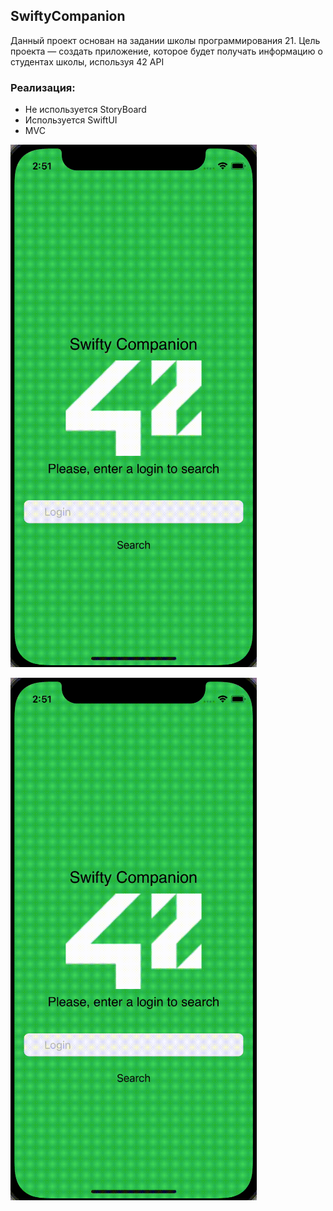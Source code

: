 ## SwiftyCompanion
Данный проект основан на задании школы программирования 21. Цель проекта — создать приложение, которое будет получать информацию о студентах школы, используя 42 API

###  Реализация: 

- Не используется StoryBoard 
- Используется SwiftUI
- MVC

![hippo](https://github.com/VictorinaVicka/SwiftyCompanion/raw/master/review/review.gif)

![](https://github.com/VictorinaVicka/SwiftyCompanion/raw/main/review/review.gif) 
